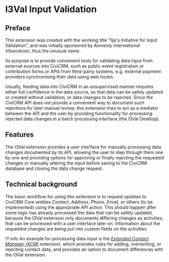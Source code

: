 # I3Val Input Validation

## Preface

This extension was created with the working title "Ilja's Initiative for Input
Validation", and was initially sponsored by *Amnesty International Vlaanderen*,
thus the unusual name.

Its purpose is to provide convenient tools for validating data input from
external sources into CiviCRM, such as public event registration or contribution
forms or APIs from third-party systems, e.g. external payment providers
synchronising their data using web hooks.

Usually, feeding data into CiviCRM in an unsupervised manner requires either
full confidence in the data source, so that data can be safely updated or
created without validation, or data changes to be rejected. Since the CiviCRM
API does not provide a convenient way to document such rejections for later
manual review, this extension tries to act as a mediator between the API and the
user by providing functionality for processing rejected data changes in a batch
processing interface (the I3Val Desktop).

## Features

The I3Val extension provides a user interface for manually processing data
changes documented by its API, allowing the user to step through them one by one
and providing options for approving or finally rejecting the requested changes
or manually altering the input before saving to the CiviCRM database and closing
the data change request.

## Technical background

The basic workflow for using this extension is to request updates to CiviCRM
Core entities *Contact*, *Address*, *Phone*, *Email*, or others (to be implemented) using the
appropriate API action. This should happen after some logic has already
processed the data that can be safely updated, because the I3Val extension only
documents differing changes as activities, that can be processed with a user
interface later on. Information about the requested changes are being put into
custom fields on the activities.

!!! info
    An example for processing data input is the
    [*Extended Contact Manager* (*XCM*)](https://github.com/systopia/de.systopia.xcm)
    extension, which provides rules for adding, overwriting, or rejecting contact
    data, and provides an option to document differences with the I3Val extension.
